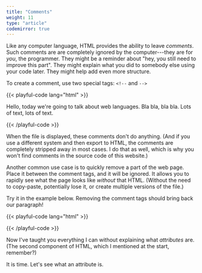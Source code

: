 ```yaml
---
title: "Comments"
weight: 11
type: "article"
codemirror: true
---
```


Like any computer language, HTML provides the ability to leave _comments_. Such comments are are completely ignored by the computer---they are for _you_, the programmer. They might be a reminder about "hey, you still need to improve this part". They might explain what you did to somebody else using your code later. They might help add even more structure.

To create a comment, use two special tags: `<!--` and `-->`

{{< playful-code lang="html" >}}
<!-- @TODO: Split this into MULTIPLE paragraphs -->
<p>
Hello, today we're going to talk about web languages. Bla bla, bla bla. Lots of text, lots of text.
</p>
{{< /playful-code >}}

When the file is displayed, these comments don't do anything. (And if you use a different system and then export to HTML, the comments are completely stripped away in most cases. I do that as well, which is why you won't find comments in the source code of this website.)

Another common use case is to quickly remove a part of the web page. Place it between the comment tags, and it will be ignored. It allows you to rapidly see what the page looks like _without_ that HTML. (Without the need to copy-paste, potentially lose it, or create multiple versions of the file.)

Try it in the example below. Removing the comment tags should bring back our paragraph!

{{< playful-code lang="html" >}}
<!-- 
<p>
Hello, today we're going to talk about web languages. Bla bla, bla bla. Lots of text, lots of text.
</p>
-->
{{< /playful-code >}}

Now I've taught you everything I can without explaining what _attributes_ are. (The second component of HTML, which I mentioned at the start, remember?)

It is time. Let's see what an attribute is.